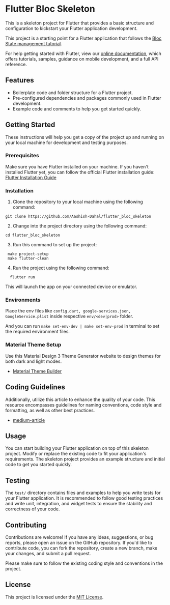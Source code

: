 # Flutter Bloc Skeleton

This is a skeleton project for Flutter that provides a basic structure and configuration to kickstart your Flutter application development.

This project is a starting point for a Flutter application that follows the
[Bloc State management tutorial](https://bloclibrary.dev/).

For help getting started with Flutter, view our
[online documentation](https://flutter.dev/docs), which offers tutorials, samples, guidance on mobile development, and a
full API reference.

## Features

- Boilerplate code and folder structure for a Flutter project.
- Pre-configured dependencies and packages commonly used in Flutter development.
- Example code and comments to help you get started quickly.

## Getting Started

These instructions will help you get a copy of the project up and running on your local machine for development and testing purposes.

### Prerequisites

Make sure you have Flutter installed on your machine. If you haven't installed Flutter yet, you can follow the official Flutter installation guide: [Flutter Installation Guide](https://flutter.dev/docs/get-started/install)

### Installation

1. Clone the repository to your local machine using the following command:

```
git clone https://github.com/Aashish-Dahal/flutter_bloc_skeleton
```

2. Change into the project directory using the following command:

```
cd flutter_bloc_skeleton
```

3. Run this command to set up the project:

```
 make project-setup
 make flutter-clean
```

4. Run the project using the following command:

```
  flutter run
```

This will launch the app on your connected device or emulator.

### Environments

Place the env files like `config.dart, google-services.json, GoogleService.plist` inside respective `env/<dev|prod>`
folder.

And you can run `make set-env-dev | make set-env-prod` in terminal to set the required environment files.

### Material Theme Setup

Use this Material Design 3 Theme Generator website to design themes for both dark and light modes.

- [Material Theme Builder](https://material-foundation.github.io/material-theme-builder/)

## Coding Guidelines

Additionally, utilize this article to enhance the quality of your code. This resource encompasses guidelines for naming conventions, code style and formatting, as well as other best practices.

- [medium-article](https://medium.com/readytowork-org/flutter-best-practices-and-coding-guidelines-f494b1ad2369)

## Usage

You can start building your Flutter application on top of this skeleton project. Modify or replace the existing code to fit your application's requirements. The skeleton project provides an example structure and initial code to get you started quickly.

## Testing

The `test/` directory contains files and examples to help you write tests for your Flutter application. It is recommended to follow good testing practices and write unit, integration, and widget tests to ensure the stability and correctness of your code.

## Contributing

Contributions are welcome! If you have any ideas, suggestions, or bug reports, please open an issue on the GitHub repository. If you'd like to contribute code, you can fork the repository, create a new branch, make your changes, and submit a pull request.

Please make sure to follow the existing coding style and conventions in the project.

## License

This project is licensed under the [MIT License](LICENSE).
